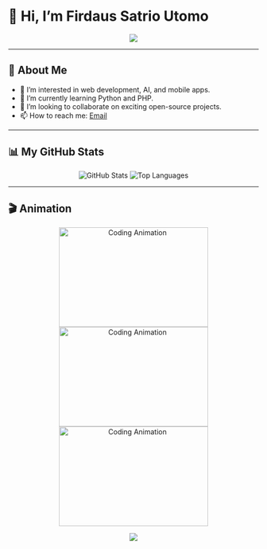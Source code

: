 # 👋 Hi, I’m Firdaus Satrio Utomo

<p align="center">
  <img src="https://readme-typing-svg.herokuapp.com?font=Fira+Code&size=22&pause=1000&color=F76C6C&center=true&vCenter=true&width=435&lines=Welcome+to+my+GitHub+Profile!;I+love+learning+new+technologies.;Let%27s+build+something+amazing+together!">
</p>

---

## 🌟 About Me
- 👀 I’m interested in web development, AI, and mobile apps.
- 🌱 I’m currently learning Python and PHP.
- 💞️ I’m looking to collaborate on exciting open-source projects.
- 📫 How to reach me: [Email](mailto:firdaussatut@gmail.com)

---

## 📊 My GitHub Stats

<p align="center">
  <img src="https://github-readme-stats.vercel.app/api?username=firdausmntp&show_icons=true&theme=radical&card_width=400" alt="GitHub Stats">
  <img src="https://github-readme-stats.vercel.app/api/top-langs/?username=firdausmntp&layout=compact&theme=radical&card_width=500" alt="Top Languages">
</p>

---

## 🎬 Animation

<p align="center">
  <img src="https://user-images.githubusercontent.com/74038190/212747919-84b68444-0d81-46db-a338-7ec50e9dd4cd.gif" width="300" height="200" alt="Coding Animation">
  <img src="https://user-images.githubusercontent.com/74038190/236119160-976a0405-caa7-470c-9356-16d43402ea0a.gif" width="300" height="200" alt="Coding Animation">
  <img src="https://user-images.githubusercontent.com/74038190/225813708-98b745f2-7d22-48cf-9150-083f1b00d6c9.gif" width="300" height="200" alt="Coding Animation">
</p>

<p align="center">
  <img src="https://readme-typing-svg.herokuapp.com?font=Fira+Code&size=18&pause=1000&color=26F760&center=true&vCenter=true&width=435&lines=Gunung+Bromo+,Gunung+Kelud;">
</p>
